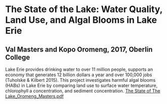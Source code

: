 # The State of the Lake: Water Quality, Land Use, and Algal Blooms in Lake Erie
## Val Masters and Kopo Oromeng, 2017, Oberlin College

Lake Erie provides drinking water to over 11 million people, supports an economy that generates 12 billion dollars a year and over 100,000 jobs (Tuholske & Kilbert 2015). 
This project investigates harmful algal blooms (HABs) in Lake Erie by comparing land use to surface water temperature, chlorophyll a concentration, and sediment concentration.
[The State of The Lake_Oromeng_Masters.pdf](https://github.com/valhella/ArcGIS/files/7188863/The.State.of.The.Lake_Oromeng_Masters.pdf)
